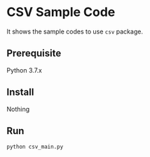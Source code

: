 CSV Sample Code
================

It shows the sample codes to use `csv` package.

Prerequisite
------------

Python 3.7.x

Install
-------

Nothing

Run
----

```bash
python csv_main.py
```
